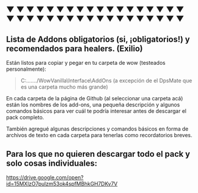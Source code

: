 ##  ▼ ▼ ▼ ▼ ▼ ▼ ▼ ▼ ▼ ▼ ▼ ▼ ▼ ▼ ▼ ▼ ▼ ▼ ▼ ▼ ▼ ▼ ▼ ▼ ▼ ▼ ▼ ▼ ▼ ▼ ▼ ▼ ▼ ▼ ▼ ▼
## Lista de Addons obligatorios (si, ¡obligatorios!) y recomendados para healers. (Exilio)

Están listos para copiar y pegar en tu carpeta de wow (testeados personalmente):
> C:\......./WowVanilla\Interface\AddOns       (a excepción de el DpsMate que es una carpeta mucho más grande)

En cada carpeta de la página de Github (al seleccionar una carpeta acá) están los nombres de los add-ons, una pequeña descripción y algunos comandos básicos para ver cuál te podría interesar antes de descargar el pack completo.

También agregué algunas descripciones y comandos básicos en forma de archivos de texto en cada carpeta para tenerlas como recordatorios breves.

## Para los que no quieren descargar todo el pack y solo cosas individuales:

https://drive.google.com/open?id=15MXlzO7pulzm53ok4spfMBhkGH7DKv7V

